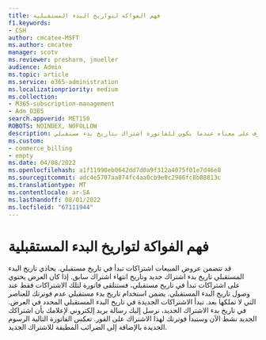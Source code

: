 ```yaml
---
title: فهم الفواكة لتواريخ البدء المستقبلية
f1.keywords:
- CSH
author: cmcatee-MSFT
ms.author: cmcatee
manager: scotv
ms.reviewer: presharm, jmueller
audience: Admin
ms.topic: article
ms.service: o365-administration
ms.localizationpriority: medium
ms.collection:
- M365-subscription-management
- Adm_O365
search.appverid: MET150
ROBOTS: NOINDEX, NOFOLLOW
description: تعرف على معناه عندما يكون للفاتورة اشتراك بتاريخ بدء مستقبلي.
ms.custom:
- commerce_billing
- empty
ms.date: 04/08/2022
ms.openlocfilehash: a1f11990eb0642dd7d0a9f312a4075f01e7d46e8
ms.sourcegitcommit: adc4e5707aa074fc4aa0cb9e8c2986fc8b88813c
ms.translationtype: MT
ms.contentlocale: ar-SA
ms.lasthandoff: 08/01/2022
ms.locfileid: "67111944"
---
```

# <a name="understand-invoicing-for-future-start-dates"></a>فهم الفواكة لتواريخ البدء المستقبلية

قد تتضمن عروض المبيعات اشتراكات تبدأ في تاريخ مستقبلي. يحاذي تاريخ البدء المستقبلي تاريخ بدء اشتراك جديد وتاريخ انتهاء اشتراك سابق. إذا كان العرض يحتوي على اشتراكات تبدأ في تاريخ مستقبلي، فستتلقى فاتورة لتلك الاشتراكات فقط عند وصول تاريخ البدء المستقبلي. يضمن استخدام تاريخ بدء مستقبلي عدم فوترتك للعناصر التي لا تملكها بعد. تبدأ الاشتراكات الجديدة في تاريخ البدء المستقبلي المحدد في العرض. في تاريخ بدء الاشتراك الجديد، نرسل إليك رسالة بريد إلكتروني لإعلامك بأن اشتراكك الجديد نشط الآن وستبدأ فوترتك لهذا الاشتراك على الفور. تعكس الفاتورة التالية الرسوم الجديدة بالإضافة إلى الضرائب المطبقة للاشتراك الجديد.
